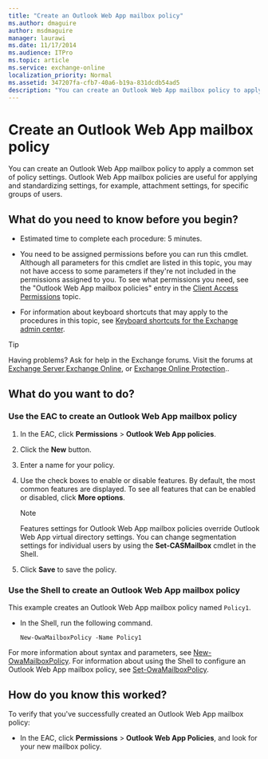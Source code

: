 ```yaml
---
title: "Create an Outlook Web App mailbox policy"
ms.author: dmaguire
author: msdmaguire
manager: laurawi
ms.date: 11/17/2014
ms.audience: ITPro
ms.topic: article
ms.service: exchange-online
localization_priority: Normal
ms.assetid: 347207fa-cfb7-40a6-b19a-831dcdb54ad5
description: "You can create an Outlook Web App mailbox policy to apply a common set of policy settings. Outlook Web App mailbox policies are useful for applying and standardizing settings, for example, attachment settings, for specific groups of users."
---
```


# Create an Outlook Web App mailbox policy

You can create an Outlook Web App mailbox policy to apply a common set of policy settings. Outlook Web App mailbox policies are useful for applying and standardizing settings, for example, attachment settings, for specific groups of users.
  
## What do you need to know before you begin?

- Estimated time to complete each procedure: 5 minutes.
    
- You need to be assigned permissions before you can run this cmdlet. Although all parameters for this cmdlet are listed in this topic, you may not have access to some parameters if they're not included in the permissions assigned to you. To see what permissions you need, see the "Outlook Web App mailbox policies" entry in the [Client Access Permissions](http://technet.microsoft.com/library/57eca42a-5a7f-4c65-89f0-7a84f2dbea19.aspx) topic. 
    
- For information about keyboard shortcuts that may apply to the procedures in this topic, see [Keyboard shortcuts for the Exchange admin center](../../accessibility/keyboard-shortcuts-in-admin-center.md).
    
> [!TIP]
> Having problems? Ask for help in the Exchange forums. Visit the forums at [Exchange Server](https://go.microsoft.com/fwlink/p/?linkId=60612),[Exchange Online](https://go.microsoft.com/fwlink/p/?linkId=267542), or [Exchange Online Protection](https://go.microsoft.com/fwlink/p/?linkId=285351).. 
  
## What do you want to do?

### Use the EAC to create an Outlook Web App mailbox policy

1. In the EAC, click **Permissions** \> **Outlook Web App policies**.
    
2. Click the **New** button. 
    
3. Enter a name for your policy.
    
4. Use the check boxes to enable or disable features. By default, the most common features are displayed. To see all features that can be enabled or disabled, click **More options**.
    
    > [!NOTE]
    > Features settings for Outlook Web App mailbox policies override Outlook Web App virtual directory settings. You can change segmentation settings for individual users by using the **Set-CASMailbox** cmdlet in the Shell. 
  
5. Click **Save** to save the policy. 
    
### Use the Shell to create an Outlook Web App mailbox policy

This example creates an Outlook Web App mailbox policy named  `Policy1`.
  
- In the Shell, run the following command.
    
  ```
  New-OwaMailboxPolicy -Name Policy1
  ```

For more information about syntax and parameters, see [New-OwaMailboxPolicy](http://technet.microsoft.com/library/b2e46c22-7e99-4d04-b5ef-81ef64bf7445.aspx). For information about using the Shell to configure an Outlook Web App mailbox policy, see [Set-OwaMailboxPolicy](http://technet.microsoft.com/library/530166f7-ab42-4609-ba73-9b5a39b567be.aspx).
  
## How do you know this worked?

To verify that you've successfully created an Outlook Web App mailbox policy: 
  
- In the EAC, click **Permissions** \> **Outlook Web App Policies**, and look for your new mailbox policy. 
    

